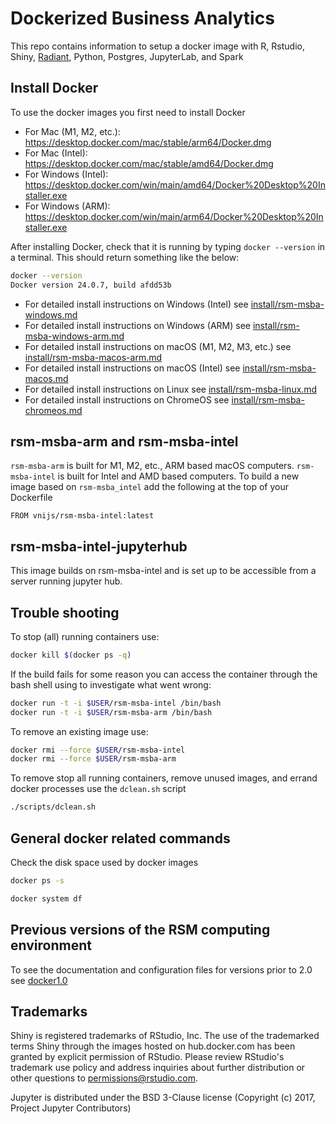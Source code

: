 Dockerized Business Analytics
==================================

This repo contains information to setup a docker image with R, Rstudio, Shiny, [Radiant](https://radiant-rstats/radiant), Python, Postgres, JupyterLab, and Spark

## Install Docker

To use the docker images you first need to install Docker

* For Mac (M1, M2, etc.): https://desktop.docker.com/mac/stable/arm64/Docker.dmg
* For Mac (Intel): https://desktop.docker.com/mac/stable/amd64/Docker.dmg
* For Windows (Intel): https://desktop.docker.com/win/main/amd64/Docker%20Desktop%20Installer.exe
* For Windows (ARM): https://desktop.docker.com/win/main/arm64/Docker%20Desktop%20Installer.exe

After installing Docker, check that it is running by typing `docker --version` in a terminal. This should return something like the below:

```bash
docker --version
Docker version 24.0.7, build afdd53b
```

* For detailed install instructions on Windows (Intel) see [install/rsm-msba-windows.md](install/rsm-msba-windows.md)
* For detailed install instructions on Windows (ARM) see [install/rsm-msba-windows-arm.md](install/rsm-msba-windows-arm.md)
* For detailed install instructions on macOS (M1, M2, M3, etc.) see [install/rsm-msba-macos-arm.md](install/rsm-msba-macos-arm.md)
* For detailed install instructions on macOS (Intel) see [install/rsm-msba-macos.md](install/rsm-msba-macos.md)
* For detailed install instructions on Linux see [install/rsm-msba-linux.md](install/rsm-msba-linux.md)
* For detailed install instructions on ChromeOS see [install/rsm-msba-chromeos.md](install/rsm-msba-chromeos.md)

## rsm-msba-arm and rsm-msba-intel

`rsm-msba-arm` is built for M1, M2, etc., ARM based macOS computers. `rsm-msba-intel` is built for Intel and AMD based computers. To build a new image based on `rsm-msba_intel` add the following at the top of your Dockerfile

```
FROM vnijs/rsm-msba-intel:latest
```

## rsm-msba-intel-jupyterhub

This image builds on rsm-msba-intel and is set up to be accessible from a server running jupyter hub.

## Trouble shooting

To stop (all) running containers use:

```bash
docker kill $(docker ps -q)
```

If the build fails for some reason you can access the container through the bash shell using to investigate what went wrong:

```sh
docker run -t -i $USER/rsm-msba-intel /bin/bash
docker run -t -i $USER/rsm-msba-arm /bin/bash
```

To remove an existing image use:

```sh
docker rmi --force $USER/rsm-msba-intel
docker rmi --force $USER/rsm-msba-arm
```

To remove stop all running containers, remove unused images, and errand docker processes use the `dclean.sh` script

```sh
./scripts/dclean.sh
```

## General docker related commands

Check the disk space used by docker images

```bash
docker ps -s
```

```bash
docker system df
```

## Previous versions of the RSM computing environment

To see the documentation and configuration files for versions prior to 2.0 see <a href="https://github.com/radiant-rstats/docker/tree/docker1.0" target="_blank">docker1.0</a>

## Trademarks

Shiny is registered trademarks of RStudio, Inc. The use of the trademarked terms Shiny through the images hosted on hub.docker.com has been granted by explicit permission of RStudio. Please review RStudio's trademark use policy and address inquiries about further distribution or other questions to permissions@rstudio.com.

Jupyter is distributed under the BSD 3-Clause license (Copyright (c) 2017, Project Jupyter Contributors)